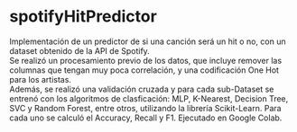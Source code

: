 # spotifyHitPredictor
Implementación de un predictor de si una canción será un hit o no, con un dataset obtenido de la API de Spotify. </br>
Se realizó un procesamiento previo de los datos, que incluye remover las columnas que tengan muy poca correlación, y una codificación One Hot para los artistas.</br>
Además, se realizó una validación cruzada y para cada sub-Dataset se entrenó con los algoritmos de clasficación: MLP, K-Nearest, Decision Tree, SVC y Random Forest, entre otros, utilizando la librería Scikit-Learn. Para cada uno se calculó el Accuracy, Recall y F1.
Ejecutado en Google Colab.
